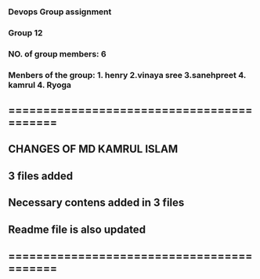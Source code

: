 ### Devops Group assignment
### Group 12


### NO. of group members: 6
### Menbers of the group: 1. henry  2.vinaya sree 3.sanehpreet 4. kamrul  4. Ryoga

## ==========================================
## CHANGES OF MD KAMRUL ISLAM
## 3 files added
## Necessary contens added in 3 files
## Readme file is also updated
## ==========================================
